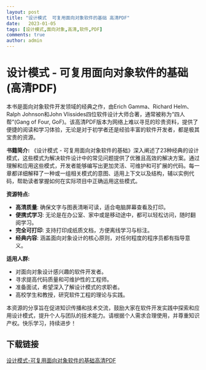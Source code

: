 ```yaml
---
layout: post
title: "设计模式  可复用面向对象软件的基础 高清PDF"
date:   2023-01-05
tags: [设计模式,面向对象,高清,软件,PDF]
comments: true
author: admin
---
```

# 设计模式 - 可复用面向对象软件的基础 (高清PDF)

本书是面向对象软件开发领域的经典之作，由Erich Gamma、Richard Helm、Ralph Johnson和John Vlissides四位软件设计大师合著，通常被称为“四人帮”(Gang of Four, GoF)。该高清PDF版本为网络上难以寻觅的珍贵资料，提供了便捷的阅读和学习体验，无论是对于初学者还是经验丰富的软件开发者，都是极其宝贵的资源。

**书籍简介:**
《设计模式 - 可复用面向对象软件的基础》深入阐述了23种经典的设计模式，这些模式为解决软件设计中的常见问题提供了优雅且高效的解决方案。通过理解和应用这些模式，开发者能够编写出更加灵活、可维护和可扩展的代码。每一章都详细解释了一种或一组相关模式的意图、适用上下文以及结构，辅以实例代码，帮助读者掌握如何在实际项目中正确运用这些模式。

**资源特点:**
- **高清质量**: 确保文字与图表清晰可读，适合电脑屏幕查看及打印。
- **便携式学习**: 无论是在办公室、家中或是移动途中，都可以轻松访问，随时翻阅学习。
- **完全可打印**: 支持打印成纸质文档，方便离线学习与标注。
- **经典内容**: 涵盖面向对象设计的核心原则，对任何程度的程序员都有指导意义。

**适用人群:**
- 对面向对象设计感兴趣的软件开发者。
- 寻求提高代码质量和可维护性的工程师。
- 准备面试，希望深入了解设计模式的求职者。
- 高校学生和教授，研究软件工程的理论与实践。

本资源的分享旨在促进知识传播和技术交流，鼓励大家在软件开发实践中探索和应用设计模式，提升个人与团队的技术能力。请根据个人需求合理使用，并尊重知识产权。快乐学习，持续进步！

## 下载链接

[设计模式-可复用面向对象软件的基础高清PDF](https://pan.quark.cn/s/852a43aa0df6)